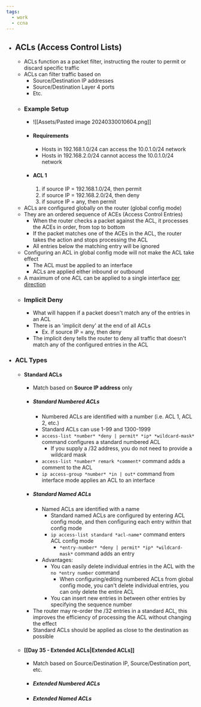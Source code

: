 ```yaml
---
tags:
  - work
  - ccna
---
```

- ## ACLs (Access Control Lists)
	- ACLs function as a packet filter, instructing the router to permit or discard specific traffic
	- ACLs can filter traffic based on
		- Source/Destination IP addresses
		- Source/Destination Layer 4 ports
		- Etc.
	- ### Example Setup
		- ![[Assets/Pasted image 20240330010604.png]]
		- #### Requirements
			- Hosts in 192.168.1.0/24 can access the 10.0.1.0/24 network
			- Hosts in 192.168.2.0/24 cannot access the 10.0.1.0/24 network
		- #### ACL 1
			1. if source IP = 192.168.1.0/24, then permit
			2. if source IP = 192.168.2.0/24, then deny
			3. if source IP = any, then permit
	- ACLs are configured globally on the router (global config mode)
	- They are an ordered sequence of ACEs (Access Control Entries)
		- When the router checks a packet against the ACL, it processes the ACEs in order, from top to bottom
		- If the packet matches one of the ACEs in the ACL, the router takes the action and stops processing the ACL
		- All entries below the matching entry will be ignored
	- Configuring an ACL in global config mode will not make the ACL take effect
		- The ACL must be applied to an interface
		- ACLs are applied either inbound or outbound
	- A maximum of one ACL can be applied to a single interface <u>per direction</u>
	- ### Implicit Deny
		- What will happen if a packet doesn't match any of the entries in an ACL
		- There is an 'implicit deny' at the end of all ACLs
			- Ex. if source IP = any, then deny
		- The implicit deny tells the router to deny all traffic that doesn't match any of the configured entries in the ACL
- ### ACL Types
	- #### Standard ACLs
		- Match based on **Source IP address** only
		- ##### Standard Numbered ACLs
			- Numbered ACLs are identified with a number (i.e. ACL 1, ACL 2, etc.)
			- Standard ACLs can use 1-99 and 1300-1999
			- `access-list *number* *deny | permit* *ip* *wildcard-mask*` command configures a standard numbered ACL
				- If you supply a /32 address, you do not need to provide a wildcard mask
			- `access-list *number* remark *comment*` command adds a comment to the ACL
			- `ip access-group *number* *in | out*` command from interface mode applies an ACL to an interface
		- ##### Standard Named ACLs
			- Named ACLs are identified with a name
				- Standard named ACLs are configured by entering ACL config mode, and then configuring each entry within that config mode
				- `ip access-list standard *acl-name*` command enters ACL config mode
					- `*entry-number* *deny | permit* *ip* *wildcard-mask*` command adds an entry
			- Advantages:
				- You can easily delete individual entries in the ACL with the `no *entry number` command
					- When configuring/editing numbered ACLs from global config mode, you can't delete individual entries, you can only delete the entire ACL
				- You can insert new entries in between other entries by specifying the sequence number
		- The router may re-order the /32 entries in a standard ACL, this improves the efficiency of processing the ACL without changing the effect
		- Standard ACLs should be applied as close to the destination as possible
	- #### [[Day 35 - Extended ACLs|Extended ACLs]]
		- Match based on Source/Destination IP, Source/Destination port, etc.
		- ##### Extended Numbered ACLs
		- ##### Extended Named ACLs